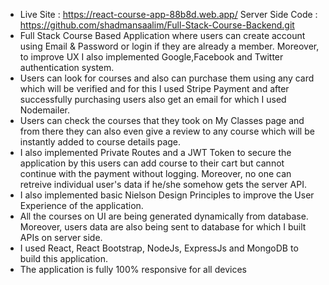 * Live Site : https://react-course-app-88b8d.web.app/     Server Side Code : https://github.com/shadmansaalim/Full-Stack-Course-Backend.git
* Full Stack Course Based Application where users can create account using Email & Password or login if they are already a member. Moreover, to improve UX I also implemented Google,Facebook and Twitter authentication system.
* Users can look for courses and also can purchase them using any card which will be verified and for this I used Stripe Payment and after successfully purchasing users also get an email for which I used Nodemailer.
* Users can check the courses that they took on My Classes page and from there they can also even give a review to any course which will be instantly added to course details page.
* I also implemented Private Routes and a JWT Token to secure the application by this users can add course to their cart but cannot continue with the payment without logging. Moreover, no one can retreive individual user's data if he/she somehow gets the server API.
* I also implemented basic Nielson Design Principles to improve the User Experience of the application.
* All the courses on UI are being generated dynamically from database. Moreover, users data are also being sent to database for which I built APIs on server side.
* I used React, React Bootstrap, NodeJs, ExpressJs and MongoDB to build this application.
* The application is fully 100% responsive for all devices
